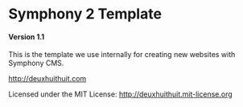 # Symphony 2 Template

#### Version 1.1

This is the template we use internally for creating new websites with Symphony CMS.

<http://deuxhuithuit.com>

Licensed under the MIT License: <http://deuxhuithuit.mit-license.org>